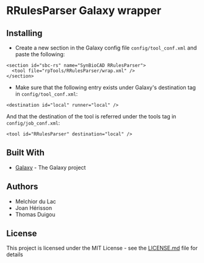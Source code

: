 # RRulesParser Galaxy wrapper


<!-- ## Prerequisites

As RetroRules is a docker galaxy tool, a Docker engine has to be reachable from Galaxy host.

* The Galaxy Project - [Galaxy](https://galaxyproject.org)
* Docker - [Install](https://docs.docker.com/install/) -->

## Installing

* Create a new section in the Galaxy config file `config/tool_conf.xml` and paste the following:
```
<section id="sbc-rs" name="SynBioCAD RRulesParser">
  <tool file="rpTools/RRulesParser/wrap.xml" />
</section>
```

* Make sure that the following entry exists under Galaxy's destination tag in `config/tool_conf.xml`:
```
<destination id="local" runner="local" />
```
<!-- <destination id="docker" runner="local">
  <param id="docker_enabled">true</param>
  <param id="docker_sudo">false</param>
  <param id="docker_set_user">root</param>
  <param id="docker_auto_rm">true</param>
</destination> -->

And that the destination of the tool is referred under the tools tag in `config/job_conf.xml`:

```
<tool id="RRulesParser" destination="local" />
```


## Built With

* [Galaxy](https://galaxyproject.org) - The Galaxy project


## Authors

* Melchior du Lac
* Joan Hérisson
* Thomas Duigou

## License

This project is licensed under the MIT License - see the [LICENSE.md](LICENSE.md) file for details
